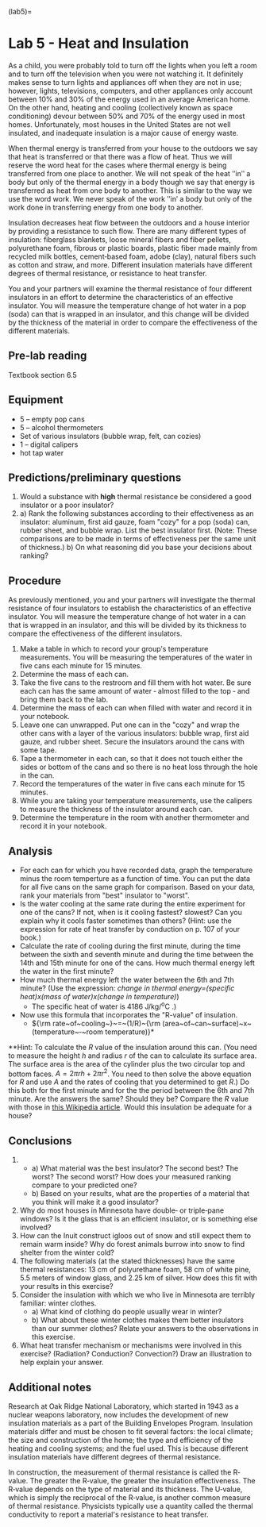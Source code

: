 (lab5)=
# Lab 5 - Heat and Insulation

As a child, you were probably told to turn off the lights when you left a room and to turn off the television when you were not watching it. It definitely makes sense to turn lights and appliances off when they are not in use; however, lights, televisions, computers, and other appliances only account between 10% and 30% of the energy used in an average American home. On the other hand, heating and cooling (collectively known as space conditioning) devour between 50% and 70% of the energy used in most homes. Unfortunately, most houses in the United States are not well insulated, and inadequate insulation is a major cause of energy waste.

When thermal energy is transferred from your house to the outdoors we say that heat is transferred or that there was a flow of heat. Thus we will reserve the word heat for the cases where thermal energy is being transferred from one place to another. We will not speak of the heat ʺinʺ a body but only of the thermal energy in a body though we say that energy is transferred as heat from one body to another. This is similar to the way we use the word work. We never speak of the work ʺinʹ a body but only of the work done in transferring energy from one body to another.

Insulation decreases heat flow between the outdoors and a house interior by providing a resistance to such flow. There are many different types of insulation: fiberglass blankets, loose mineral fibers and fiber pellets, polyurethane foam, fibrous or plastic boards, plastic fiber made mainly from recycled milk bottles, cement‐based foam, adobe (clay), natural fibers such as cotton and straw, and more. Different insulation materials have different degrees of thermal resistance, or resistance to heat transfer.

You and your partners will examine the thermal resistance of four different insulators in an effort to determine the characteristics of an effective insulator. You will measure the temperature change of hot water in a pop (soda) can that is wrapped in an insulator, and this change will be divided by the thickness of the material in order to compare the effectiveness of the different materials.

## Pre‐lab reading

Textbook section 6.5

## Equipment

* 5 – empty pop cans
* 5 – alcohol thermometers 
* Set of various insulators (bubble wrap, felt, can cozies)
* 1 – digital calipers 
* hot tap water

## Predictions/preliminary questions

1. Would a substance with **high** thermal resistance be considered a good insulator or a poor insulator?
2. a) Rank the following substances according to their effectiveness as an insulator: aluminum, first aid gauze, foam "cozy" for a pop (soda) can, rubber sheet, and bubble wrap. List the best insulator first. (Note: These comparisons are to be made in terms of effectiveness per the same unit of thickness.) b) On what reasoning did you base your decisions about ranking?

## Procedure

As previously mentioned, you and your partners will investigate the thermal resistance of four insulators to establish the characteristics of an effective insulator. You will measure the temperature change of hot water in a can that is wrapped in an insulator, and this will be divided by its thickness to compare the effectiveness of the different insulators.

1. Make a table in which to record your groupʹs temperature measurements. You will be measuring the temperatures of the water in five cans each minute for 15 minutes.
2. Determine the mass of each can.
3. Take the five cans to the restroom and fill them with hot water. Be sure each can has the same amount of water ‐ almost filled to the top ‐ and bring them back to the lab.
4. Determine the mass of each can when filled with water and record it in your notebook.
5. Leave one can unwrapped. Put one can in the "cozy" and wrap the other cans with a layer of the various insulators: bubble wrap, first aid gauze, and rubber sheet. Secure the insulators around the cans with some tape.
6. Tape a thermometer in each can, so that it does not touch either the sides or bottom of the cans and so there is no heat loss through the hole in the can.
7. Record the temperatures of the water in five cans each minute for 15 minutes.
8. While you are taking your temperature measurements, use the calipers to measure the thickness of the insulator around each can.
9. Determine the temperature in the room with another thermometer and record it in your notebook.

## Analysis

* For each can for which you have recorded data, graph the temperature minus the room temperture as a function of time. You can put the data for all five cans on the same graph for comparison. Based on your data, rank your materials from "best" insulator to "worst".
* Is the water cooling at the same rate during the entire experiment for one of the cans? If not, when is it cooling fastest? slowest? Can you explain why it cools faster sometimes than others? (Hint: use the expression for rate of heat transfer by conduction on p. 107 of your book.)
* Calculate the rate of cooling during the first minute, during the time between the sixth and seventh minute and during the time between the 14th and 15th minute for one of the cans. How much thermal energy left the water in the first minute?
* How much thermal energy left the water between the 6th and 7th minute? (Use the expression: *change in thermal energy=(specific heat)x(mass of water)x(change in temperature)*)
	* The specific heat of water is 4186 J/kg/<sup>o</sup>C .)
* Now use this formula that incorporates the "R-value" of insulation.
	* ${\rm rate~of~cooling~}~=~(1/R)~{\rm (area~of~can~surface)~x~(temperature~‐~room temperature)}*

**Hint: To calculate the $R$ value of the insulation around this can. (You need to measure the height $h$ and radius $r$ of the can to calculate its surface area. The surface area is the area of the cylinder plus the two circular top and bottom faces. $A=2\pi rh + 2\pi r^2$. You need to then solve the above equation for $R$ and use $A$ and the rates of cooling that you determined to get $R$.) Do this both for the first minute and for the the period between the 6th and 7th minute. Are the answers the same? Should they be? Compare the $R$ value with those in [this Wikipedia article](https://en.wikipedia.org/wiki/R-value_(insulation)#Typical_R-values). Would this insulation be adequate for a house?

## Conclusions

1. 
	* a) What material was the best insulator? The second best? The worst? The second worst? How does your measured ranking compare to your predicted one?
	* b) Based on your results, what are the properties of a material that you think will make it a good insulator?
2. Why do most houses in Minnesota have double‐ or triple‐pane windows? Is it the glass that is an efficient insulator, or is something else involved?
3. How can the Inuit construct igloos out of snow and still expect them to remain warm inside? Why do forest animals burrow into snow to find shelter from the winter cold?
4. The following materials (at the stated thicknesses) have the same thermal resistances: 13 cm of polyurethane foam, 58 cm of white pine, 5.5 meters of window glass, and 2.25 km of silver. How does this fit with your results in this exercise?
5. Consider the insulation with which we who live in Minnesota are terribly familiar: winter clothes.
	* a) What kind of clothing do people usually wear in winter?
	* b) What about these winter clothes makes them better insulators than our summer clothes? Relate your answers to the observations in this exercise.
6. What heat transfer mechanism or mechanisms were involved in this exercise? (Radiation? Conduction? Convection?) Draw an illustration to help explain your answer.

## Additional notes

Research at Oak Ridge National Laboratory, which started in 1943 as a nuclear weapons laboratory, now includes the development of new insulation materials as a part of the Building Envelopes Program. Insulation materials differ and must be chosen to fit several factors: the local climate; the size and construction of the home; the type and efficiency of the heating and cooling systems; and the fuel used. This is because different insulation materials have different degrees of thermal resistance.

In construction, the measurement of thermal resistance is called the R‐value. The greater the R‐value, the greater the insulation effectiveness. The R‐value depends on the type of material and its thickness. The U‐value, which is simply the reciprocal of the R‐value, is another common measure of thermal resistance. Physicists typically use a quantity called the thermal conductivity to report a material's resistance to heat transfer.